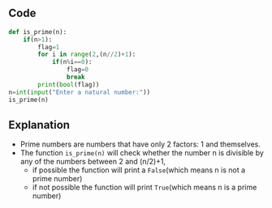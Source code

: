 ## Code
```python
def is_prime(n):
    if(n>1):
        flag=1
        for i in range(2,(n//2)+1):
            if(n%i==0):
                flag=0
                break
        print(bool(flag))
n=int(input("Enter a natural number:"))
is_prime(n)
```
## Explanation
* Prime numbers are numbers that have only 2 factors: 1 and themselves.
* The function `is_prime(n)` will check whether the number n is divisible by any of the numbers between 2 and (n/2)+1, 
  * if possible the function will print a `False`(which means n is not a prime number) 
  * if not possible the function will print `True`(which means n is a prime number)
